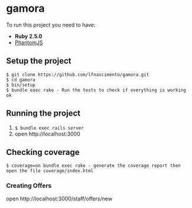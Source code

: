 # gamora

To run this project you need to have:

- **Ruby 2.5.0**
- [PhantomJS](http://phantomjs.org/)


## Setup the project
```
$ git clone https://github.com/lfnascimento/gamora.git
$ cd gamora
$ bin/setup
$ bundle exec rake - Run the tests to check if everything is working ok
```

## Running the project

1. ```$ bundle exec rails server```
2. open http://localhost:3000

## Checking coverage

```
$ coverage=on bundle exec rake - generate the coverage report then open the file coverage/index.html
```
### Creating Offers
open http://localhost:3000/staff/offers/new
